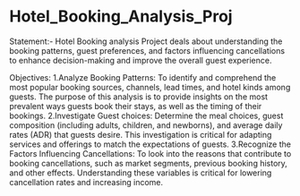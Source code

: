 # Hotel_Booking_Analysis_Proj
Statement:- Hotel Booking analysis Project deals about understanding the booking patterns, guest preferences, and factors influencing cancellations to enhance decision-making and improve the overall guest experience.

Objectives:
1.Analyze Booking Patterns: To identify and comprehend the most popular booking sources, channels, lead times, and hotel kinds among guests.
The purpose of this analysis is to provide insights on the most prevalent ways guests book their stays, as well as the timing of their bookings.
2.Investigate Guest choices: Determine the meal choices, guest composition (including adults, children, and newborns), and average daily rates (ADR) that guests desire. 
This investigation is critical for adapting services and offerings to match the expectations of guests.
3.Recognize the Factors Influencing Cancellations: To look into the reasons that contribute to booking cancellations, such as market segments, previous booking history, and other effects. 
Understanding these variables is critical for lowering cancellation rates and increasing income.

